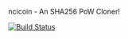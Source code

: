 ncicoin - An SHA256 PoW Cloner!

[![Build Status](https://travis-ci.org/RazorLove/ncicoin.png?branch=master)](https://travis-ci.org/RazorLove/ncicoin)

